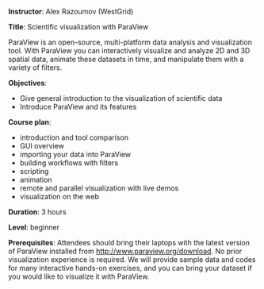 **Instructor**: Alex Razoumov (WestGrid)

**Title**: Scientific visualization with ParaView

ParaView is an open-source, multi-platform data analysis and visualization tool. With ParaView you can
interactively visualize and analyze 2D and 3D spatial data, animate these datasets in time, and
manipulate them with a variety of filters.

**Objectives**:
- Give general introduction to the visualization of scientific data
- Introduce ParaView and its features

**Course plan**:
- introduction and tool comparison
- GUI overview
- importing your data into ParaView
- building workflows with filters
- scripting
- animation
- remote and parallel visualization with live demos
- visualization on the web

**Duration**: 3 hours

**Level**: beginner

**Prerequisites**: Attendees should bring their laptops with the latest version of ParaView installed
from http://www.paraview.org/download. No prior visualization experience is required. We will provide
sample data and codes for many interactive hands-on exercises, and you can bring your dataset if you
would like to visualize it with ParaView.

